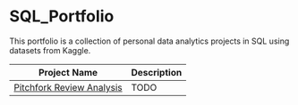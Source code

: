 # SQL_Portfolio
This portfolio is a collection of personal data analytics projects in SQL using datasets from Kaggle.

Project Name | Description
------------ | -----------
[Pitchfork Review Analysis](https://github.com/michaelycci/SQL_Portfolio/tree/main/Pitchfork%20Review%20Analysis) | TODO
